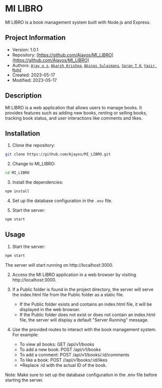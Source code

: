 # MI LIBRO

MI LIBRO is a book management system built with Node.js and Express.

## Project Information

- Version: 1.0.1
- Repository: [https://github.com/Ajayos/MI_LIBRO](https://github.com/Ajayos/MI_LIBRO)
- Authors: [`Ajay o s`](https://github.com/Ajayos), [`Akarsh Krishna`](https://github.com/akarsh-krishna), [`Abinas Sulaimans`](https://github.com/Abinas8055), [`Saran T K`](https://github.com/SARAN-TK), [`Yasir Muhd`](https://github.com/yasirmuhd)
- Created: 2023-05-17
- Modified: 2023-05-17

## Description

MI LIBRO is a web application that allows users to manage books. It provides features such as adding new books, renting or selling books, tracking book status, and user interactions like comments and likes.

## Installation

1. Clone the repository:

 ```bash
git clone https://github.com/Ajayos/MI_LIBRO.git
```
2. Change to MI_LIBRO:

```bash
cd MI_LIBRO
```

3. Install the dependencies:

```bash
npm install
```
4. Set up the database configuration in the `.env` file.

5. Start the server:
```bash
npm start
```

## Usage

1. Start the server:
```bash
npm start
```
The server will start running on http://localhost:3000.

2. Access the MI LIBRO application in a web browser by visiting http://localhost:3000.

3. If a Public folder is found in the project directory, the server will serve the index.html file from the Public folder as a static file.
    - If the Public folder exists and contains an index.html file, it will be displayed in the web browser.
    - If the Public folder does not exist or does not contain an index.html file, the server will display a default "Server Running" message.

4. Use the provided routes to interact with the book management system. For example:

    - To view all books: GET /api/v1/books
    - To add a new book: POST /api/v1/books
    - To add a comment: POST /api/v1/books/:id/comments
    - To like a book: POST //api/v1books/:id/likes
    * *Replace :id with the actual ID of the book.

Note: Make sure to set up the database configuration in the .env file before starting the server.
